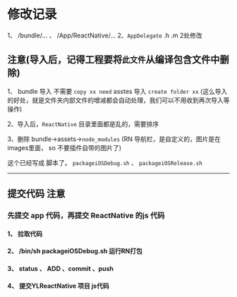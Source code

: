 
# 修改记录

1、 /bundle/...     、 /App/ReactNative/...
2、`AppDelegate`  .h  .m    2处修改



## 注意(导入后，记得工程要将`此文件`从编译包含文件中删除)
1、 bundle 导入  不需要 `copy xx need`
asstes  导入 `create folder xx` (这么导入的好处，就是文件夹内部文件的增减都会自动处理，我们可以不用收到再次导入等操作)

2、导入后，`ReactNative` 目录里面都是乱的，需要排序

3、删除 bundle->assets->`node_modules`  (RN 导航栏，是自定义的，图片是在images里面， so 不要插件自带的图片了)

这个已经写成 脚本了。  `packageiOSDebug.sh`  、  `packageiOSRelease.sh`

------------------------------------------------------------------------------------------------------------------------------------------------

##  提交代码 注意

### 先提交 app 代码，再提交 ReactNative 的js 代码

#### 1、 拉取代码
#### 2、  /bin/sh packageiOSDebug.sh  运行RN打包
#### 3、 status 、 ADD   、commit  、push

#### 4、 提交YLReactNative 项目  js代码


